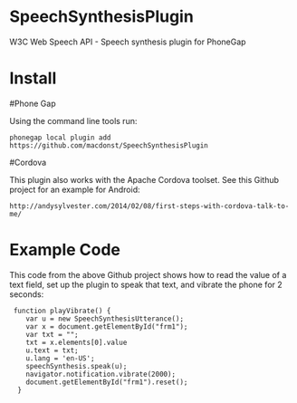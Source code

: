 SpeechSynthesisPlugin
=====================

W3C Web Speech API - Speech synthesis plugin for PhoneGap

Install
=================

#Phone Gap

Using the command line tools run:

    phonegap local plugin add https://github.com/macdonst/SpeechSynthesisPlugin

#Cordova

This plugin also works with the Apache Cordova toolset. See this Github project for an example for Android:

    http://andysylvester.com/2014/02/08/first-steps-with-cordova-talk-to-me/

Example Code
============

This code from the above Github project shows how to read the value of a text field, set up the plugin to speak that text, and vibrate the phone for 2 seconds:

     function playVibrate() {
        var u = new SpeechSynthesisUtterance();
        var x = document.getElementById("frm1");
        var txt = "";
        txt = x.elements[0].value
        u.text = txt;
        u.lang = 'en-US';
        speechSynthesis.speak(u);      
        navigator.notification.vibrate(2000);
        document.getElementById("frm1").reset();
      }
 

